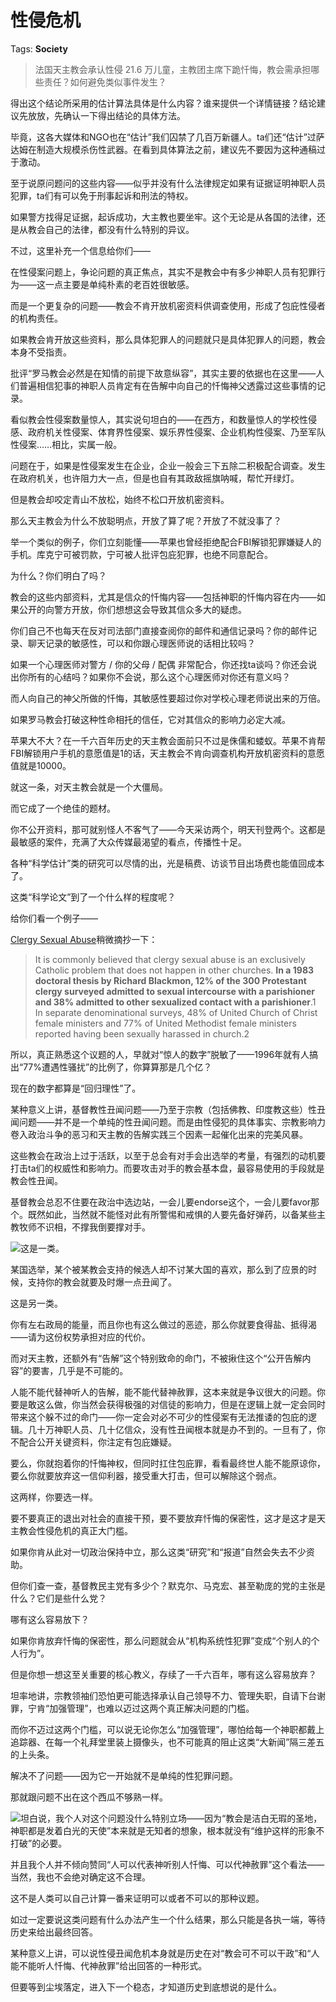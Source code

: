 # 性侵危机

Tags: **Society**

> 法国天主教会承认性侵 21.6 万儿童，主教团主席下跪忏悔，教会需承担哪些责任？如何避免类似事件发生？



得出这个结论所采用的估计算法具体是什么内容？谁来提供一个详情链接？结论建议先放放，先确认一下得出结论的具体方法。

毕竟，这各大媒体和NGO也在“估计”我们囚禁了几百万新疆人。ta们还“估计”过萨达姆在制造大规模杀伤性武器。在看到具体算法之前，建议先不要因为这种通稿过于激动。

至于说原问题问的这些内容——似乎并没有什么法律规定如果有证据证明神职人员犯罪，ta们有可以免于刑事起诉和刑法的特权。

如果警方找得足证据，起诉成功，大主教也要坐牢。这个无论是从各国的法律，还是从教会自己的法律，都没有什么特别的异议。

  


不过，这里补充一个信息给你们——

在性侵案问题上，争论问题的真正焦点，其实不是教会中有多少神职人员有犯罪行为——这一点主要是单纯朴素的老百姓很敏感。

而是一个更复杂的问题——教会不肯开放机密资料供调查使用，形成了包庇性侵者的机构责任。

如果教会肯开放这些资料，那么具体犯罪人的问题就只是具体犯罪人的问题，教会本身不受指责。

批评“罗马教会必然是在知情的前提下故意纵容”，其实主要的依据也在这里——人们普遍相信犯事的神职人员肯定有在告解中向自己的忏悔神父透露过这些事情的记录。

  


看似教会性侵案数量惊人，其实说句坦白的——在西方，和数量惊人的学校性侵感、政府机关性侵案、体育界性侵案、娱乐界性侵案、企业机构性侵案、乃至军队性侵案……相比，实属一般。

问题在于，如果是性侵案发生在企业，企业一般会三下五除二积极配合调查。发生在政府机关，也许阻力大一点，但是也自有其政敌摇旗呐喊，帮忙开绿灯。

但是教会却咬定青山不放松，始终不松口开放机密资料。

那么天主教会为什么不放聪明点，开放了算了呢？开放了不就没事了？

举一个类似的例子，你们立刻能懂——苹果也曾经拒绝配合FBI解锁犯罪嫌疑人的手机。库克宁可被罚款，宁可被人批评包庇犯罪，也绝不同意配合。

为什么？你们明白了吗？

教会的这些内部资料，尤其是信众的忏悔内容——包括神职的忏悔内容在内——如果公开的向警方开放，你们想想这会导致其信众多大的疑虑。

你们自己不也每天在反对司法部门直接查阅你的邮件和通信记录吗？你的邮件记录、聊天记录的敏感性，可以和你跟心理医师说的话相比较吗？

如果一个心理医师对警方 / 你的父母 / 配偶 非常配合，你还找ta谈吗？你还会说出你所有的心结吗？如果你不会说，那么这个心理医师对你还有意义吗？

而人向自己的神父所做的忏悔，其敏感性要超过你对学校心理老师说出来的万倍。

如果罗马教会打破这种性命相托的信任，它对其信众的影响力必定大减。

苹果大不大？在一千六百年历史的天主教会面前只不过是侏儒和蝼蚁。苹果不肯帮FBI解锁用户手机的意愿值是1的话，天主教会不肯向调查机构开放机密资料的意愿值就是10000。

就这一条，对天主教会就是一个大僵局。

而它成了一个绝佳的题材。

你不公开资料，那可就别怪人不客气了——今天采访两个，明天刊登两个。这都是最敏感的案件，充满了大众传媒最渴望的看点，传播性十足。

各种“科学估计”类的研究可以尽情的出，光是稿费、访谈节目出场费也能值回成本了。

  


这类“科学论文”到了一个什么样的程度呢？

给你们看一个例子——

[Clergy Sexual Abuse](https://link.zhihu.com/?target=http%3A//ceaseabuse.org/fransart.html)稍微摘抄一下：


> It is commonly believed that clergy sexual abuse is an exclusively Catholic problem that does not happen in other churches. **In a 1983 doctoral thesis by Richard Blackmon, 12% of the 300 Protestant clergy surveyed admitted to sexual intercourse with a parishioner and 38% admitted to other sexualized contact with a parishioner**.1 In separate denominational surveys, 48% of United Church of Christ female ministers and 77% of United Methodist female ministers reported having been sexually harassed in church.2

所以，真正熟悉这个议题的人，早就对“惊人的数字”脱敏了——1996年就有人搞出“77%遭遇性骚扰”的比例了，你算算那是几个亿？

现在的数字都算是“回归理性”了。

  


某种意义上讲，基督教性丑闻问题——乃至于宗教（包括佛教、印度教这些）性丑闻问题——并不是一个单纯的性丑闻问题。而是由性侵犯的具体事实、宗教影响力卷入政治斗争的恶习和天主教的告解实践三个因素一起催化出来的完美风暴。

这些教会在政治上过于活跃，以至于总会有对手会出选举的考量，有强烈的动机要打击ta们的权威性和影响力。而要攻击对手的教会基本盘，最容易使用的手段就是教会性丑闻。

基督教会总忍不住要在政治中选边站，一会儿要endorse这个，一会儿要favor那个。既然如此，当然就不能怪对此有所警惕和戒惧的人要先备好弹药，以备某些主教牧师不识相，不撑我倒要撑对手。

![](https://pic2.zhimg.com/50/v2-036ecab8943e132da63e5cfb5397a66e_720w.jpg?source=1940ef5c)这是一类。

某国选举，某个被某教会支持的候选人却不讨某大国的喜欢，那么到了应景的时候，支持你的教会就要及时爆一点丑闻了。

这是另一类。

你有左右政局的能量，而且你也有这么做过的恶迹，那么你就要食得盐、抵得渴——请为这份权势承担对应的代价。

而对天主教，还额外有“告解”这个特别致命的命门，不被揪住这个“公开告解内容”的要害，几乎是不可能的。

人能不能代替神听人的告解，能不能代替神赦罪，这本来就是争议很大的问题。你要是敢这么做，你当然会获得极强的对信徒的影响力，但是在逻辑上就一定会同时带来这个躲不过的命门——你一定会对必不可少的性侵案有无法推诿的包庇的逻辑。几十万神职人员、几十亿信众，没有性丑闻根本就是办不到的。一旦有了，你不配合公开关键资料，你注定有包庇嫌疑。

要么，你就抱着你的忏悔神权，但同时扛住包庇罪，看看最终世人能不能原谅你，要么你就要放弃这一信仰利器，接受重大打击，但可以解除这个弱点。

这两样，你要选一样。

要不要真正的退出对社会的直接干预，要不要放弃忏悔的保密性，这才是这才是天主教会性侵危机的真正大门槛。

如果你肯从此对一切政治保持中立，那么这类“研究”和“报道”自然会失去不少资助。

但你们查一查，基督教民主党有多少个？默克尔、马克宏、甚至勒庞的党的主张是什么？它们是些什么党？

哪有这么容易放下？

如果你肯放弃忏悔的保密性，那么问题就会从“机构系统性犯罪”变成“个别人的个人行为”。

但是你想一想这至关重要的核心教义，存续了一千六百年，哪有这么容易放弃？

坦率地讲，宗教领袖们恐怕更可能选择承认自己领导不力、管理失职，自请下台谢罪，宁肯“加强管理”，也难以迈过这两个真正解决问题的门槛。

而你不迈过这两个门槛，可以说无论你怎么“加强管理”，哪怕给每一个神职都戴上追踪器、在每一个礼拜堂里装上摄像头，也不可能真的阻止这类“大新闻”隔三差五的上头条。

解决不了问题——因为它一开始就不是单纯的性犯罪问题。

那就跟问题不出在这个西瓜不够熟一样。

![](https://pic3.zhimg.com/50/v2-7d4cc2366247f47b2900b25c970c3571_720w.jpg?source=1940ef5c)坦白说，我个人对这个问题没什么特别立场——因为“教会是洁白无瑕的圣地，神职都是发着白光的天使”本来就是无知者的想象，根本就没有“维护这样的形象不打破”的必要。

并且我个人并不倾向赞同“人可以代表神听别人忏悔、可以代神赦罪”这个看法——当然，我也不会绝对确定这不合理。

这不是人类可以自己计算一番来证明可以或者不可以的那种议题。

如过一定要说这类问题有什么办法产生一个什么结果，那么只能是各执一端，等待历史来给出最终回答。

某种意义上讲，可以说性侵丑闻危机本身就是历史在对“教会可不可以干政”和“人能不能听人忏悔、代神赦罪”给出回答的一种形式。

但要等到尘埃落定，进入下一个稳态，才知道历史到底想说的是什么。



